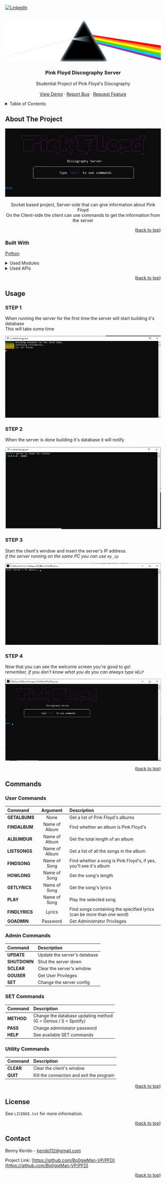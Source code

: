 <!-- PROJECT SHIELDS -->
<!--
*** I'm using markdown "reference style" links for readability.
*** Reference links are enclosed in brackets [ ] instead of parentheses ( ).
*** See the bottom of this document for the declaration of the reference variables
*** for contributors-url, forks-url, etc. This is an optional, concise syntax you may use.
*** https://www.markdownguide.org/basic-syntax/#reference-style-links
-->
[![LinkedIn][linkedin-shield]][linkedin-url]



<!-- PROJECT LOGO -->
<br />
<div align="center">
  <a href="https://github.com/Bo0gieMan-VP/PFD">
    <img src="images/logo.png" alt="Logo" width="600" height="auto">
  </a>

<h3 align="center">Pink Floyd Discography Server</h3>

  <p align="center">
    Studential Project of Pink Floyd's Discography
    <br />
    <br />
    <a href="https://github.com/Bo0gieMan-VP/PFD">View Demo</a>
    ·
    <a href="https://github.com/Bo0gieMan-VP/PFD/issues">Report Bug</a>
    ·
    <a href="https://github.com/Bo0gieMan-VP/PFD/issues">Request Feature</a>
  </p>
</div>



<!-- TABLE OF CONTENTS -->
<details>
  <summary>Table of Contents</summary>
  <ol>
    <li>
      <a href="#about-the-project">About The Project</a>
      <ul>
        <li><a href="#built-with">Built With</a></li>
      </ul>
    </li>
    <li><a href="#usage">Usage</a></li>
    <li><a href="#commands">Commands</a></li>
    <li><a href="#license">License</a></li>
    <li><a href="#contact">Contact</a></li>
  </ol>
</details>



<!-- ABOUT THE PROJECT -->
## About The Project
<div align="center">
  <img src="images/client-screen.jpg" alt="Screenshot of the program">

Socket based project, Server-side that can give information about Pink Floyd <br />
On the Client-side the client can use commands to get the information from the server<br />
</div>

<p align="right">(<a href="#top">back to top</a>)</p>



### Built With

[Python](https://www.python.org/)
<details>
  <summary>Used Modules</summary>
  <ol>
    <li><a href="https://docs.python-requests.org/en/latest/">Requests</a></li>
    <li><a href="https://spotipy.readthedocs.io/en/2.19.0/">Spotipy</a></li>
    <li><a href="https://pypi.org/project/lyricsgenius/">LyricsGenius</a></li>
  </ol>
</details>
<details>
  <summary>Used APIs</summary>
  <ol>
    <li>Spotify</li>
    <li>Genius</li>
    <li>YouTube Data</li>
  </ol>
</details>


<p align="right">(<a href="#top">back to top</a>)</p>


<!-- USAGE EXAMPLES -->
## Usage

### STEP 1
When running the server for the first time the server will start building it's database<br />
This will take some time

<img src="images/step-1.jpg">

### STEP 2
When the server is done building it's database it will notify

<img src="images/step-2.jpg">

### STEP 3
Start the client's window and insert the server's IP address.<br />
_if the server running on the same PC you can use `my_ip`_

<img src="images/step-3.jpg">

### STEP 4
Now that you can see the welcome screen you're good to go!<br />
_remember, if you don't know what you do you can always type `HELP`_

<img src="images/step-4.jpg">

<p align="right">(<a href="#top">back to top</a>)</p>

<!-- COMMANDS -->
## Commands

### User Commands
| Command   |   Argument   |   Description   |
|:----------|:------------:|:----------------|
| **GETALBUMS** |  None| Get a list of Pink Floyd's albums|
| **FINDALBUM** | Name of Album | Find whether an album is Pink Floyd's |
| **ALBUMDUR** | Name of Album | Get the total length of an album |
| **LISTSONGS** | Name of Album | Get a list of all the songs in the album |
| **FINDSONG** | Name of Song | Find whether a song is Pink Floyd's, if yes, you'll see it's album |
| **HOWLONG** | Name of Song | Get the song's length |
| **GETLYRICS** | Name of Song | Get the song's lyrics |
| **PLAY** | Name of Song | Play the selected song |
| **FINDLYRICS** | Lyrics | Find songs containing the specified lyrics (can be more than one word) |
| **GOADMIN** | Password | Get Administrator Privileges |


### Admin Commands
| Command   |   Description   |
|:----------|:----------------|
| **UPDATE** | Update the server's database |
| **SHUTDOWN** | Shut the server down |
| **SCLEAR** | Clear the server's window |
| **GOUSER** | Get User Privileges |
| **SET** | Change the server config |

### SET Commands
| Command   |   Description   |
|:----------|:----------------|
| **METHOD** | Change the database updating method<br>(G = Genius / S = Spotify) |
| **PASS** | Change administator password |
| **HELP** | See available SET commands |


### Utility Commands
| Command   |   Description   |
|:----------|:----------------|
| **CLEAR** | Clear the client's window |
| **QUIT** | Kill the connection and exit the program |

<p align="right">(<a href="#top">back to top</a>)</p>

<!-- LICENSE -->
## License

See `LICENSE.txt` for more information.

<p align="right">(<a href="#top">back to top</a>)</p>



<!-- CONTACT -->
## Contact

Benny Kerido - kerido112@gmail.com

Project Link: [https://github.com/Bo0gieMan-VP/PFD](https://github.com/Bo0gieMan-VP/PFD)

<p align="right">(<a href="#top">back to top</a>)</p>



<!-- MARKDOWN LINKS & IMAGES -->
<!-- https://www.markdownguide.org/basic-syntax/#reference-style-links -->
[contributors-shield]: https://img.shields.io/github/contributors/Bo0gieMan-VP/PFD.svg?style=for-the-badge
[contributors-url]: https://github.com/Bo0gieMan-VP/PFD/graphs/contributors
[forks-shield]: https://img.shields.io/github/forks/Bo0gieMan-VP/PFD.svg?style=for-the-badge
[forks-url]: https://github.com/Bo0gieMan-VP/PFD/network/members
[stars-shield]: https://img.shields.io/github/stars/Bo0gieMan-VP/PFD.svg?style=for-the-badge
[stars-url]: https://github.com/Bo0gieMan-VP/PFD/stargazers
[issues-shield]: https://img.shields.io/github/issues/Bo0gieMan-VP/PFD.svg?style=for-the-badge
[issues-url]: https://github.com/Bo0gieMan-VP/PFD/issues
[license-shield]: https://img.shields.io/github/license/Bo0gieMan-VP/PFD.svg?style=for-the-badge
[license-url]: https://github.com/Bo0gieMan-VP/PFD/blob/master/LICENSE.txt
[linkedin-shield]: https://img.shields.io/badge/-LinkedIn-black.svg?style=for-the-badge&logo=linkedin&colorB=555
[linkedin-url]: https://www.linkedin.com/in/bennykerido/
[product-screenshot]: images/client-screen.jpg
